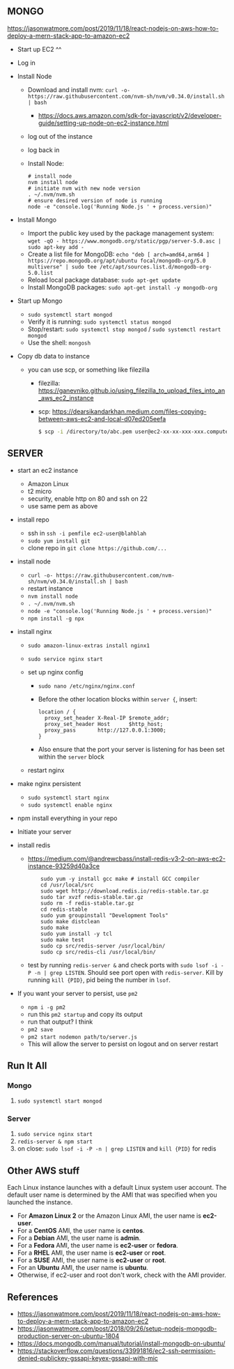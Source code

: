 ## MONGO

https://jasonwatmore.com/post/2019/11/18/react-nodejs-on-aws-how-to-deploy-a-mern-stack-app-to-amazon-ec2

- Start up EC2 ^^

- Log in

- Install Node

  - Download and install nvm: `curl -o- https://raw.githubusercontent.com/nvm-sh/nvm/v0.34.0/install.sh | bash`

    - https://docs.aws.amazon.com/sdk-for-javascript/v2/developer-guide/setting-up-node-on-ec2-instance.html

  - log out of the instance

  - log back in
  
  - Install Node:
    ```
    # install node
    nvm install node
    # initiate nvm with new node version
    . ~/.nvm/nvm.sh
    # ensure desired version of node is running
    node -e "console.log('Running Node.js ' + process.version)"
    ```
  
- Install Mongo

  - Import the public key used by the package management system: `wget -qO - https://www.mongodb.org/static/pgp/server-5.0.asc | sudo apt-key add -`
  - Create a list file for MongoDB: `echo "deb [ arch=amd64,arm64 ] https://repo.mongodb.org/apt/ubuntu focal/mongodb-org/5.0 multiverse" | sudo tee /etc/apt/sources.list.d/mongodb-org-5.0.list`
  - Reload local package database: `sudo apt-get update`
  - Install MongoDB packages: `sudo apt-get install -y mongodb-org`

- Start up Mongo 

  - `sudo systemctl start mongod`
  - Verify it is running: `sudo systemctl status mongod`
  - Stop/restart: `sudo systemctl stop mongod` / `sudo systemctl restart mongod`
  - Use the shell: `mongosh`
  
- Copy db data to instance

  - you can use scp, or something like filezilla

    - filezilla: https://ganevniko.github.io/using_filezilla_to_upload_files_into_an_aws_ec2_instance

    - scp: https://dearsikandarkhan.medium.com/files-copying-between-aws-ec2-and-local-d07ed205eefa
      ```bash
      $ scp -i /directory/to/abc.pem user@ec2-xx-xx-xxx-xxx.compute-1.amazonaws.com:path/to/file /your/local/directory/files/to/download
      ```

## SERVER

- start an ec2 instance

  - Amazon Linux
  - t2 micro
  - security, enable http on 80 and ssh on 22
  - use same pem as above

- install repo

  - ssh in `ssh -i pemfile ec2-user@blahblah`
  - `sudo yum install git`
  - clone repo in `git clone https://github.com/...`

- install node

  - `curl -o- https://raw.githubusercontent.com/nvm-sh/nvm/v0.34.0/install.sh | bash`
  - restart instance
  - `nvm install node`
  - `. ~/.nvm/nvm.sh`
  - `node -e "console.log('Running Node.js ' + process.version)"`
  - `npm install -g npx`

- install nginx

  - `sudo amazon-linux-extras install nginx1`

  - `sudo service nginx start`

  - set up nginx config

    - `sudo nano /etc/nginx/nginx.conf`

    - Before the other location blocks within `server {`, insert:

      ```
      location / {
      	proxy_set_header X-Real-IP $remote_addr;
      	proxy_set_header Host      $http_host;
      	proxy_pass       http://127.0.0.1:3000; 
      }
      ```
      
    - Also ensure that the port your server is listening for has been set within the `server` block
    
  - restart nginx
  
- make nginx persistent

  - `sudo systemctl start nginx`
  - `sudo systemctl enable nginx`

- npm install everything in your repo

- Initiate your server

- install redis

  - https://medium.com/@andrewcbass/install-redis-v3-2-on-aws-ec2-instance-93259d40a3ce

    ```
        sudo yum -y install gcc make # install GCC compiler
        cd /usr/local/src
        sudo wget http://download.redis.io/redis-stable.tar.gz
        sudo tar xvzf redis-stable.tar.gz
        sudo rm -f redis-stable.tar.gz
        cd redis-stable
        sudo yum groupinstall "Development Tools"
        sudo make distclean
        sudo make
        sudo yum install -y tcl
        sudo make test
        sudo cp src/redis-server /usr/local/bin/
        sudo cp src/redis-cli /usr/local/bin/
    ```

  - test by running `redis-server &` and check ports with `sudo lsof -i -P -n | grep LISTEN`. Should see port open with `redis-server`. Kill by running `kill {PID}`, pid being the number in `lsof`.

- If you want your server to persist, use `pm2`

  - `npm i -g pm2`
  - run this `pm2 startup` and copy its output
  - run that output? I think
  - `pm2 save`
  - `pm2 start nodemon path/to/server.js`
  - This will allow the server to persist on logout and on server restart



## Run It All

### Mongo

1. `sudo systemctl start mongod`

### Server

1. `sudo service nginx start`
2. `redis-server & npm start`
3. on close: `sudo lsof -i -P -n | grep LISTEN` and `kill {PID}` for redis

## Other AWS stuff

Each Linux instance launches with a default Linux system user  account. The default user name is determined by the AMI that was  specified when you launched the instance.

- For **Amazon Linux 2** or the Amazon Linux AMI, the user name is **ec2-user**.
- For a **CentOS** AMI, the user name is **centos**.
- For a **Debian** AMI, the user name is **admin**.
- For a **Fedora** AMI, the user name is **ec2-user** or **fedora**.
- For a **RHEL** AMI, the user name is **ec2-user** or **root**.
- For a **SUSE** AMI, the user name is **ec2-user** or **root**.
- For an **Ubuntu** AMI, the user name is **ubuntu**.
- Otherwise, if ec2-user and root don't work, check with the AMI provider.

## References

- https://jasonwatmore.com/post/2019/11/18/react-nodejs-on-aws-how-to-deploy-a-mern-stack-app-to-amazon-ec2
- https://jasonwatmore.com/post/2018/09/26/setup-nodejs-mongodb-production-server-on-ubuntu-1804
- https://docs.mongodb.com/manual/tutorial/install-mongodb-on-ubuntu/
- https://stackoverflow.com/questions/33991816/ec2-ssh-permission-denied-publickey-gssapi-keyex-gssapi-with-mic